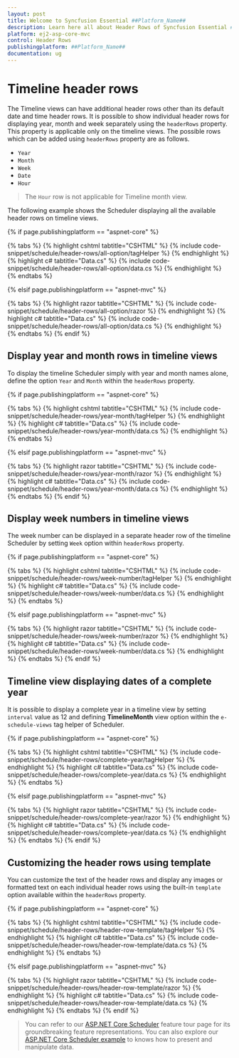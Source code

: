 ```yaml
---
layout: post
title: Welcome to Syncfusion Essential ##Platform_Name##
description: Learn here all about Header Rows of Syncfusion Essential ##Platform_Name## widgets based on HTML5 and jQuery.
platform: ej2-asp-core-mvc
control: Header Rows
publishingplatform: ##Platform_Name##
documentation: ug
---
```



# Timeline header rows

The Timeline views can have additional header rows other than its default date and time header rows. It is possible to show individual header rows for displaying year, month and week separately using the `headerRows` property. This property is applicable only on the timeline views. The possible rows which can be added using `headerRows` property are as follows.

* `Year`
* `Month`
* `Week`
* `Date`
* `Hour`

> The `Hour` row is not applicable for Timeline month view.

The following example shows the Scheduler displaying all the available header rows on timeline views.

{% if page.publishingplatform == "aspnet-core" %}

{% tabs %}
{% highlight cshtml tabtitle="CSHTML" %}
{% include code-snippet/schedule/header-rows/all-option/tagHelper %}
{% endhighlight %}
{% highlight c# tabtitle="Data.cs" %}
{% include code-snippet/schedule/header-rows/all-option/data.cs %}
{% endhighlight %}
{% endtabs %}

{% elsif page.publishingplatform == "aspnet-mvc" %}

{% tabs %}
{% highlight razor tabtitle="CSHTML" %}
{% include code-snippet/schedule/header-rows/all-option/razor %}
{% endhighlight %}
{% highlight c# tabtitle="Data.cs" %}
{% include code-snippet/schedule/header-rows/all-option/data.cs %}
{% endhighlight %}
{% endtabs %}
{% endif %}



## Display year and month rows in timeline views

To display the timeline Scheduler simply with year and month names alone, define the option `Year` and `Month` within the `headerRows` property.

{% if page.publishingplatform == "aspnet-core" %}

{% tabs %}
{% highlight cshtml tabtitle="CSHTML" %}
{% include code-snippet/schedule/header-rows/year-month/tagHelper %}
{% endhighlight %}
{% highlight c# tabtitle="Data.cs" %}
{% include code-snippet/schedule/header-rows/year-month/data.cs %}
{% endhighlight %}
{% endtabs %}

{% elsif page.publishingplatform == "aspnet-mvc" %}

{% tabs %}
{% highlight razor tabtitle="CSHTML" %}
{% include code-snippet/schedule/header-rows/year-month/razor %}
{% endhighlight %}
{% highlight c# tabtitle="Data.cs" %}
{% include code-snippet/schedule/header-rows/year-month/data.cs %}
{% endhighlight %}
{% endtabs %}
{% endif %}



## Display week numbers in timeline views

The week number can be displayed in a separate header row of the timeline Scheduler by setting `Week` option within `headerRows` property.

{% if page.publishingplatform == "aspnet-core" %}

{% tabs %}
{% highlight cshtml tabtitle="CSHTML" %}
{% include code-snippet/schedule/header-rows/week-number/tagHelper %}
{% endhighlight %}
{% highlight c# tabtitle="Data.cs" %}
{% include code-snippet/schedule/header-rows/week-number/data.cs %}
{% endhighlight %}
{% endtabs %}

{% elsif page.publishingplatform == "aspnet-mvc" %}

{% tabs %}
{% highlight razor tabtitle="CSHTML" %}
{% include code-snippet/schedule/header-rows/week-number/razor %}
{% endhighlight %}
{% highlight c# tabtitle="Data.cs" %}
{% include code-snippet/schedule/header-rows/week-number/data.cs %}
{% endhighlight %}
{% endtabs %}
{% endif %}



## Timeline view displaying dates of a complete year

It is possible to display a complete year in a timeline view by setting `interval` value as 12 and defining **TimelineMonth** view option within the `e-schedule-views` tag helper of Scheduler.

{% if page.publishingplatform == "aspnet-core" %}

{% tabs %}
{% highlight cshtml tabtitle="CSHTML" %}
{% include code-snippet/schedule/header-rows/complete-year/tagHelper %}
{% endhighlight %}
{% highlight c# tabtitle="Data.cs" %}
{% include code-snippet/schedule/header-rows/complete-year/data.cs %}
{% endhighlight %}
{% endtabs %}

{% elsif page.publishingplatform == "aspnet-mvc" %}

{% tabs %}
{% highlight razor tabtitle="CSHTML" %}
{% include code-snippet/schedule/header-rows/complete-year/razor %}
{% endhighlight %}
{% highlight c# tabtitle="Data.cs" %}
{% include code-snippet/schedule/header-rows/complete-year/data.cs %}
{% endhighlight %}
{% endtabs %}
{% endif %}



## Customizing the header rows using template

You can customize the text of the header rows and display any images or formatted text on each individual header rows using the built-in `template` option available within the `headerRows` property.

{% if page.publishingplatform == "aspnet-core" %}

{% tabs %}
{% highlight cshtml tabtitle="CSHTML" %}
{% include code-snippet/schedule/header-rows/header-row-template/tagHelper %}
{% endhighlight %}
{% highlight c# tabtitle="Data.cs" %}
{% include code-snippet/schedule/header-rows/header-row-template/data.cs %}
{% endhighlight %}
{% endtabs %}

{% elsif page.publishingplatform == "aspnet-mvc" %}

{% tabs %}
{% highlight razor tabtitle="CSHTML" %}
{% include code-snippet/schedule/header-rows/header-row-template/razor %}
{% endhighlight %}
{% highlight c# tabtitle="Data.cs" %}
{% include code-snippet/schedule/header-rows/header-row-template/data.cs %}
{% endhighlight %}
{% endtabs %}
{% endif %}



> You can refer to our [ASP.NET Core Scheduler](https://www.syncfusion.com/aspnet-core-ui-controls/scheduler) feature tour page for its groundbreaking feature representations. You can also explore our [ASP.NET Core Scheduler example](https://ej2.syncfusion.com/aspnetcore/Schedule/Overview#/material) to knows how to present and manipulate data.
